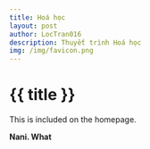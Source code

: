 ```yaml
---
title: Hoá học
layout: post
author: LocTran016
description: Thuyết trình Hoá học
img: /img/favicon.png
---
```

# {{ title }}

<!-- Excerpt Start -->
This is included on the homepage.
<!-- Excerpt End -->
__**Nani. What**__